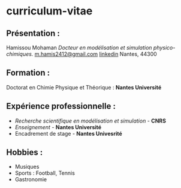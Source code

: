 # curriculum-vitae
## Présentation :
Hamissou Mohaman
 _Docteur en modélisation et simulation physico-chimiques._
 m.hamis2412@gmail.com
[linkedin](https://www.linkedin.com/in/hamissou-mohaman-48b750127/)
 Nantes, 44300
## Formation : 
Doctorat en Chimie Physique et Théorique : **Nantes Université**
## Expérience professionnelle :
- _Recherche scientifique en modélisation et simulation_ - **CNRS**
- _Enseignement_ - **Nantes Université**
- Encadrement de stage - **Nantes Univesrité**
## Hobbies :
- Musiques 
- Sports : Football, Tennis
- Gastronomie
